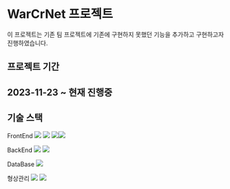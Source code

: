 <h1 aligh="center">WarCrNet 프로젝트</h1>

이 프로젝트는 기존 팀 프로젝트에 기존에 구현하지 못했던 기능을 추가하고 구현하고자 진행하였습니다.

## 프로젝트 기간

2023-11-23 ~ 현재 진행중
---

## 기술 스택

FrontEnd
<img src="https://img.shields.io/badge/html5-E34F26?style=for-the-badge&logo=html5&logoColor=white"> <img src="https://img.shields.io/badge/css-1572B6?style=for-the-badge&logo=css3&logoColor=white"> <img src="https://img.shields.io/badge/javascript-F7DF1E?style=for-the-badge&logo=javascript&logoColor=black"><img src="https://img.shields.io/badge/react-61DAFB?style=for-the-badge&logo=react&logoColor=black">

BackEnd
<img src="https://img.shields.io/badge/node.js-339933?style=for-the-badge&logo=Node.js&logoColor=white">
<img src="https://img.shields.io/badge/express-000000?style=for-the-badge&logo=express&logoColor=white">
 
DataBase
<img src="https://img.shields.io/badge/mongoDB-47A248?style=for-the-badge&logo=MongoDB&logoColor=white">

형상관리
  <img src="https://img.shields.io/badge/git-F05032?style=for-the-badge&logo=git&logoColor=white">
  <img src="https://img.shields.io/badge/github-181717?style=for-the-badge&logo=github&logoColor=white">

